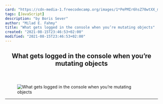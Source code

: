 ```yaml
---
card: "https://cdn-media-1.freecodecamp.org/images/1*PePMIr6hsZ70wtXX_mDCsw.png"
tags: [JavaScript]
description: "by Boris Sever"
author: "Milad E. Fahmy"
title: "What gets logged in the console when you’re mutating objects"
created: "2021-08-15T23:46:53+02:00"
modified: "2021-08-15T23:46:53+02:00"
---
```

<div class="site-wrapper">
<main id="site-main" class="site-main outer">
<div class="inner">
<article class="post-full post tag-javascript tag-debugging tag-tech tag-programming tag-coding ">
<header class="post-full-header">
<h1 class="post-full-title">What gets logged in the console when you’re mutating objects</h1>
</header>
<figure class="post-full-image">
<picture>
<source media="(max-width: 700px)" sizes="1px" srcset="data:image/gif;base64,R0lGODlhAQABAIAAAAAAAP///yH5BAEAAAAALAAAAAABAAEAAAIBRAA7 1w">
<source media="(min-width: 701px)" sizes="(max-width: 800px) 400px,
(max-width: 1170px) 700px,
1400px" srcset="https://cdn-media-1.freecodecamp.org/images/1*PePMIr6hsZ70wtXX_mDCsw.png 300w,
https://cdn-media-1.freecodecamp.org/images/1*PePMIr6hsZ70wtXX_mDCsw.png 600w,
https://cdn-media-1.freecodecamp.org/images/1*PePMIr6hsZ70wtXX_mDCsw.png 1000w,
https://cdn-media-1.freecodecamp.org/images/1*PePMIr6hsZ70wtXX_mDCsw.png 2000w">
<img onerror="this.style.display='none'" src="https://cdn-media-1.freecodecamp.org/images/1*PePMIr6hsZ70wtXX_mDCsw.png" alt="What gets logged in the console when you’re mutating objects">
</picture>
</figure>
<section class="post-full-content">
<div class="post-content medium-migrated-article">
</div>
<hr>
</section>
</article>
</div>
</main>
</div>
<!-- Google Tag Manager (noscript) -->
<!-- End Google Tag Manager (noscript) -->
